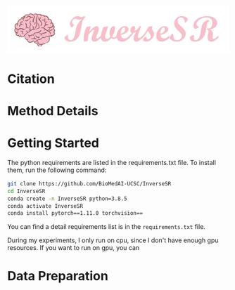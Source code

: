 ![title](img/title.png)




# Citation


# Method Details



# Getting Started
The python requirements are listed in the requirements.txt file. To install them, run the following command:
```sh
git clone https://github.com/BioMedAI-UCSC/InverseSR
cd InverseSR
conda create -n InverseSR python=3.8.5
conda activate InverseSR
conda install pytorch==1.11.0 torchvision==
```
You can find a detail requirements list is in the `requirements.txt` file.

During my experiments, I only run on cpu, since I don't have enough gpu resources. If you want to run on gpu, you can 

# Data Preparation
